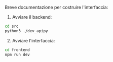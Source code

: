 Breve documentazione per costruire l'interfaccia:

1. Avviare il backend:
```sh
cd src
python3 ./dev_apipy
```

2. Avviare l'interfaccia:
```sh
cd frontend
npm run dev
```